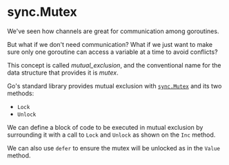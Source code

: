 # sync.Mutex


We've seen how channels are great for communication among goroutines.

But what if we don't need communication? What if we just want to make sure only
one goroutine can access a variable at a time to avoid conflicts?

This concept is called _mutual_exclusion_, and the conventional name for the data structure that provides it is _mutex_.

Go's standard library provides mutual exclusion with
[`sync.Mutex`](https://go.dev/pkg/sync/#Mutex) and its two methods:

- `Lock`
- `Unlock`

We can define a block of code to be executed in mutual exclusion by surrounding it
with a call to `Lock` and `Unlock` as shown on the `Inc` method.

We can also use `defer` to ensure the mutex will be unlocked as in the `Value` method.

